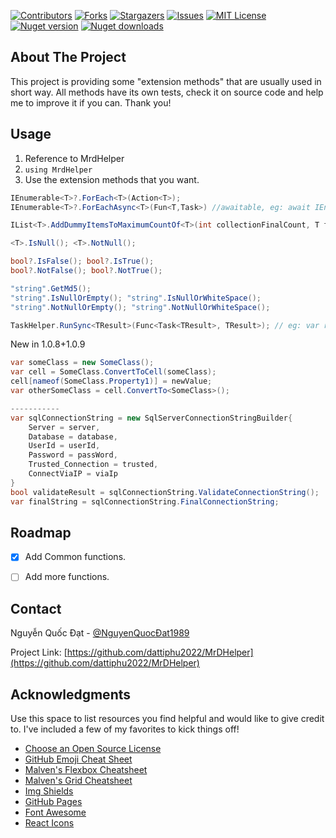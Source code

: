 [![Contributors][contributors-shield]][contributors-url]
[![Forks][forks-shield]][forks-url]
[![Stargazers][stars-shield]][stars-url]
[![Issues][issues-shield]][issues-url]
[![MIT License][license-shield]][license-url]
[![Nuget version][nugetversion-shield]][nugetversion-url]
[![Nuget downloads][nugetdownload-shield]][nugetdownload-url]


<!-- ABOUT THE PROJECT -->
## About The Project

This project is providing some "extension methods" that are usually used in short way.
All methods have its own tests, check it on source code and help me to improve it if you can. Thank you!

<!-- USAGE EXAMPLES -->
## Usage

1. Reference to MrdHelper
2. ```using MrdHelper```
3. Use the extension methods that you want.
```c#
IEnumerable<T>?.ForEach<T>(Action<T>);
IEnumerable<T>?.ForEachAsync<T>(Fun<T,Task>) //awaitable, eg: await IEnumerable<T>?.ForEachAsync(async (t)=> { await Task.Delay(10); });

IList<T>.AddDummyItemsToMaximumCountOf<T>(int collectionFinalCount, T fillValue);

<T>.IsNull(); <T>.NotNull();

bool?.IsFalse(); bool?.IsTrue();
bool?.NotFalse(); bool?.NotTrue();

"string".GetMd5();
"string".IsNullOrEmpty(); "string".IsNullOrWhiteSpace();
"string".NotNullOrEmpty(); "string".NotNullOrWhiteSpace();

TaskHelper.RunSync<TResult>(Func<Task<TResult>, TResult>); // eg: var result = TaskHelper.RunSync<TResult>(()=>GetResultAsync());
```

New in 1.0.8+1.0.9
```c#
var someClass = new SomeClass();
var cell = SomeClass.ConvertToCell(someClass);
cell[nameof(SomeClass.Property1)] = newValue;
var otherSomeClass = cell.ConvertTo<SomeClass>();

-----------
var sqlConnectionString = new SqlServerConnectionStringBuilder{
	Server = server,
    Database = database,
    UserId = userId,
    Password = passWord,
    Trusted_Connection = trusted,
    ConnectViaIP = viaIp
}
bool validateResult = sqlConnectionString.ValidateConnectionString();
var finalString = sqlConnectionString.FinalConnectionString;
```


<!-- ROADMAP -->
## Roadmap

- [x] Add Common functions.
- [ ] Add more functions.


## Contact

Nguyễn Quốc Đạt - [@NguyenQuocĐat1989](https://www.facebook.com/NguyenQuocDat1989)

Project Link: [https://github.com/dattiphu2022/MrDHelper](https://github.com/dattiphu2022/MrDHelper)




<!-- ACKNOWLEDGMENTS -->
## Acknowledgments

Use this space to list resources you find helpful and would like to give credit to. I've included a few of my favorites to kick things off!

* [Choose an Open Source License](https://choosealicense.com)
* [GitHub Emoji Cheat Sheet](https://www.webpagefx.com/tools/emoji-cheat-sheet)
* [Malven's Flexbox Cheatsheet](https://flexbox.malven.co/)
* [Malven's Grid Cheatsheet](https://grid.malven.co/)
* [Img Shields](https://shields.io)
* [GitHub Pages](https://pages.github.com)
* [Font Awesome](https://fontawesome.com)
* [React Icons](https://react-icons.github.io/react-icons/search)



<!-- MARKDOWN LINKS & IMAGES -->
<!-- https://www.markdownguide.org/basic-syntax/#reference-style-links -->
[contributors-shield]: https://img.shields.io/github/contributors/dattiphu2022/MrDHelper?style=for-the-badge
[contributors-url]: https://github.com/dattiphu2022/MrDHelper/graphs/contributors
[forks-shield]: https://img.shields.io/github/forks/dattiphu2022/MrDHelper?style=for-the-badge
[forks-url]: https://github.com/dattiphu2022/MrDHelper/network/members
[stars-shield]: https://img.shields.io/github/stars/dattiphu2022/MrDHelper?style=for-the-badge
[stars-url]: https://github.com/dattiphu2022/MrDHelper/stargazers
[issues-shield]: https://img.shields.io/github/issues/dattiphu2022/MrDHelper?style=for-the-badge
[issues-url]: https://github.com/dattiphu2022/MrDHelper/issues
[license-shield]: https://img.shields.io/github/license/dattiphu2022/MrDHelper?style=for-the-badge
[license-url]: https://github.com/dattiphu2022/MrDHelper/blob/master/LICENSE.txt
[nugetdownload-shield]: https://img.shields.io/nuget/dt/MrDHelper?style=for-the-badge
[nugetdownload-url]: https://www.nuget.org/packages/MrDHelper
[nugetversion-shield]: https://img.shields.io/nuget/v/MrDHelper?style=for-the-badge
[nugetversion-url]: https://www.nuget.org/packages/MrDHelper#versions-body-tab
